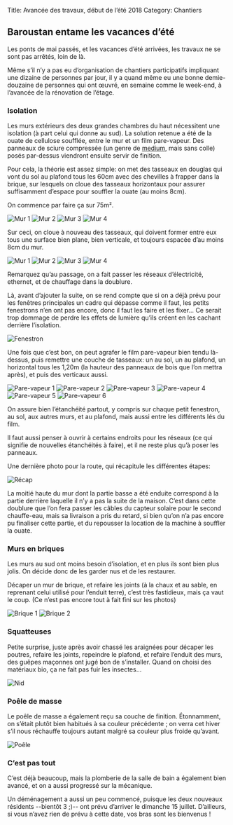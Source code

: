 Title: Avancée des travaux, début de l’été 2018
Category: Chantiers

## Baroustan entame les vacances d’été

Les ponts de mai passés, et les vacances d’été arrivées, les travaux ne se sont pas arrêtés, loin de là.

Même s’il n’y a pas eu d’organisation de chantiers participatifs impliquant une dizaine de personnes par jour, il y a
quand même eu une bonne demie-douzaine de personnes qui ont œuvré, en semaine comme le week-end, à l’avancée de la
rénovation de l’étage.

### Isolation

Les murs extérieurs des deux grandes chambres du haut nécessitent une isolation (à part celui qui donne au sud). La
solution retenue a été de la ouate de cellulose soufflée, entre le mur et un film pare-vapeur. Des panneaux de sciure
compressée (un genre de [medium](https://fr.wikipedia.org/wiki/Panneau_de_fibres_%C3%A0_densit%C3%A9_moyenne), mais
sans colle) posés par-dessus viendront ensuite servir de finition.

Pour cela, la théorie est assez simple: on met des tasseaux en douglas qui vont du sol au plafond tous les 60cm avec
des chevilles à frapper dans la brique, sur lesquels on cloue des tasseaux horizontaux pour assurer suffisamment
d’espace pour souffler la ouate (au moins 8cm).

On commence par faire ça sur 75m².

![Mur 1]({attach}images/2018-ete/tasseaux_verticaux_1.jpg)
![Mur 2]({attach}images/2018-ete/tasseaux_verticaux_2.jpg)
![Mur 3]({attach}images/2018-ete/tasseaux_verticaux_3.jpg)
![Mur 4]({attach}images/2018-ete/tasseaux_verticaux_4.jpg)

Sur ceci, on cloue à nouveau des tasseaux, qui doivent former entre eux tous une surface bien plane, bien verticale, et
toujours espacée d’au moins 8cm du mur.

![Mur 1]({attach}images/2018-ete/tasseaux_verticaux_5.jpg)
![Mur 2]({attach}images/2018-ete/tasseaux_verticaux_6.jpg)
![Mur 3]({attach}images/2018-ete/tasseaux_verticaux_7.jpg)
![Mur 4]({attach}images/2018-ete/tasseaux_verticaux_8.jpg)

Remarquez qu’au passage, on a fait passer les réseaux d’électricité, ethernet, et de chauffage dans la doublure.

Là, avant d’ajouter la suite, on se rend compte que si on a déjà prévu pour les fenêtres principales un cadre qui dépasse comme il
faut, les petits fenestrons n’en ont pas encore, donc il faut les faire et les fixer… Ce serait trop dommage de
perdre les effets de lumière qu’ils créent en les cachant derrière l’isolation.

![Fenestron]({attach}images/2018-ete/fenestron.jpg)

Une fois que c’est bon, on peut agrafer le film pare-vapeur bien tendu là-dessus, puis remettre une couche de
tasseaux: un au sol, un au plafond, un horizontal tous les 1,20m (la hauteur des panneaux de bois que l’on mettra
après), et puis des verticaux aussi.

![Pare-vapeur 1]({attach}images/2018-ete/pare_vapeur_1.jpg)
![Pare-vapeur 2]({attach}images/2018-ete/pare_vapeur_2.jpg)
![Pare-vapeur 3]({attach}images/2018-ete/pare_vapeur_3.jpg)
![Pare-vapeur 4]({attach}images/2018-ete/pare_vapeur_4.jpg)
![Pare-vapeur 5]({attach}images/2018-ete/pare_vapeur_5.jpg)
![Pare-vapeur 6]({attach}images/2018-ete/pare_vapeur_6.jpg)

On assure bien l’étanchéité partout, y compris sur chaque petit fenestron, au sol, aux autres murs, et au plafond, mais
aussi entre les différents lés du film.

Il faut aussi penser à ouvrir à certains endroits pour les réseaux (ce qui signifie de nouvelles étanchéités à faire),
et il ne reste plus qu’à poser les panneaux.

Une dernière photo pour la route, qui récapitule les différentes étapes:

![Récap]({attach}images/2018-ete/recap.jpg)

La moitié haute du mur dont la partie basse a été enduite correspond à la partie derrière laquelle il n’y a pas la
suite de la maison. C’est dans cette doublure que l’on fera passer les câbles du capteur solaire pour le second
chauffe-eau, mais sa livraison a pris du retard, si bien qu’on n’a pas encore pu finaliser cette partie, et du
repousser la location de la machine à souffler la ouate.

### Murs en briques

Les murs au sud ont moins besoin d’isolation, et en plus ils sont bien plus jolis. On décide donc de les garder nus et
de les restaurer.

Décaper un mur de brique, et refaire les joints (à la chaux et au sable, en reprenant celui utilisé pour l’enduit
terre), c’est très fastidieux, mais ça vaut le coup. (Ce n’est pas encore tout à fait fini sur les photos)

![Brique 1]({attach}images/2018-ete/brique_1.jpg)
![Brique 2]({attach}images/2018-ete/brique_2.jpg)

### Squatteuses

Petite surprise, juste après avoir chassé les araignées pour décaper les poutres, refaire les joints, repeindre le
plafond, et refaire l’enduit des murs, des guêpes maçonnes ont jugé bon de s’installer. Quand on choisi des matériaux
bio, ça ne fait pas fuir les insectes…

![Nid]({attach}images/2018-ete/nid.jpg)

### Poêle de masse

Le poêle de masse a également reçu sa couche de finition. Étonnamment, on s’était plutôt bien habitués à sa couleur
précédente ; on verra cet hiver s’il nous réchauffe toujours autant malgré sa couleur plus froide qu’avant.

![Poêle]({attach}images/2018-ete/poele.jpg)

### C’est pas tout

C’est déjà beaucoup, mais la plomberie de la salle de bain a également bien avancé, et on a aussi progressé sur la
mécanique.

Un déménagement a aussi un peu commencé, puisque les deux nouveaux résidents --bientôt 3 ;)-- ont prévu d’arriver le
dimanche 15 juillet. D’ailleurs, si vous n’avez rien de prévu à cette date, vos bras sont les bienvenus !
